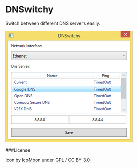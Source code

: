DNSwitchy
=========

Switch between different DNS servers easily.

![Screenshot](./Screenshot.png)

###License

Icon by [IcoMoon](https://icomoon.io/) under [GPL](http://www.gnu.org/licenses/gpl.html) / [CC BY 3.0](https://creativecommons.org/licenses/by/3.0/us/)